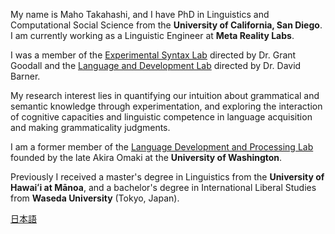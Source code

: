 <!--- <img align="left" src="my_pic.jpg" alt="welcome" width="300" hspace="15" vspace="15"/> --->
My name is Maho Takahashi, and I have PhD in Linguistics and Computational Social Science from the **University of California, San Diego**. I am currently working as a Linguistic Engineer at **Meta Reality Labs**.

I was a member of the [Experimental Syntax Lab](http://grammar.ucsd.edu/syntaxlab/) directed by Dr. Grant Goodall and the [Language and Development Lab](http://www.ladlab.com/) directed by Dr. David Barner.

My research interest lies in quantifying our intuition about grammatical and semantic knowledge through experimentation, and exploring the interaction of cognitive capacities and linguistic competence in language acquisition and making grammaticality judgments.

I am a former member of the [Language Development and Processing Lab](https://depts.washington.edu/ldplab/) founded by the late Akira Omaki at the **University of Washington**.

Previously I received a master's degree in Linguistics from the **University of Hawaiʻi at Mānoa**, and a bachelor's degree in International Liberal Studies from **Waseda University** (Tokyo, Japan).

[日本語](./nihongo.md)

